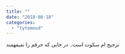 ```yaml
---
title: ""
date: "2018-08-18"
categories: 
  - "tytomood"
---
```


ترجیح ام سکوت است.. در جایی که حرفم را نمیفهمند
